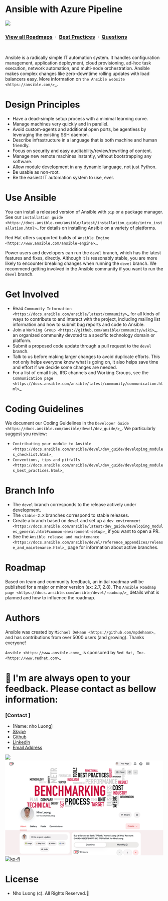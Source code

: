 # Ansible with Azure Pipeline

![](https://i.imgur.com/waxVImv.png)
### [View all Roadmaps](https://github.com/nholuongut/all-roadmaps) &nbsp;&middot;&nbsp; [Best Practices](https://github.com/nholuongut/all-roadmaps/blob/main/public/best-practices/) &nbsp;&middot;&nbsp; [Questions](https://www.linkedin.com/in/nholuong/)
<br/>

Ansible is a radically simple IT automation system. It handles
configuration management, application deployment, cloud provisioning,
ad-hoc task execution, network automation, and multi-node orchestration. Ansible makes complex
changes like zero-downtime rolling updates with load balancers easy. More information on `the Ansible website <https://ansible.com/>`_.

Design Principles
=================

*  Have a dead-simple setup process with a minimal learning curve.
*  Manage machines very quickly and in parallel.
*  Avoid custom-agents and additional open ports, be agentless by
   leveraging the existing SSH daemon.
*  Describe infrastructure in a language that is both machine and human
   friendly.
*  Focus on security and easy auditability/review/rewriting of content.
*  Manage new remote machines instantly, without bootstrapping any
   software.
*  Allow module development in any dynamic language, not just Python.
*  Be usable as non-root.
*  Be the easiest IT automation system to use, ever.

Use Ansible
===========

You can install a released version of Ansible with ``pip`` or a package manager. See our
`installation guide <https://docs.ansible.com/ansible/latest/installation_guide/intro_installation.html>`_ for details on installing Ansible
on a variety of platforms.

Red Hat offers supported builds of `Ansible Engine <https://www.ansible.com/ansible-engine>`_.

Power users and developers can run the ``devel`` branch, which has the latest
features and fixes, directly. Although it is reasonably stable, you are more likely to encounter
breaking changes when running the ``devel`` branch. We recommend getting involved
in the Ansible community if you want to run the ``devel`` branch.

Get Involved
============

*  Read `Community
   Information <https://docs.ansible.com/ansible/latest/community>`_ for all
   kinds of ways to contribute to and interact with the project,
   including mailing list information and how to submit bug reports and
   code to Ansible.
*  Join a `Working Group
   <https://github.com/ansible/community/wiki>`_, an organized community devoted to a specific technology domain or platform.
*  Submit a proposed code update through a pull request to the ``devel`` branch.
*  Talk to us before making larger changes
   to avoid duplicate efforts. This not only helps everyone
   know what is going on, it also helps save time and effort if we decide
   some changes are needed.
*  For a list of email lists, IRC channels and Working Groups, see the
   `Communication page <https://docs.ansible.com/ansible/latest/community/communication.html>`_

Coding Guidelines
=================

We document our Coding Guidelines in the `Developer Guide <https://docs.ansible.com/ansible/devel/dev_guide/>`_. We particularly suggest you review:

* `Contributing your module to Ansible <https://docs.ansible.com/ansible/devel/dev_guide/developing_modules_checklist.html>`_
* `Conventions, tips and pitfalls <https://docs.ansible.com/ansible/devel/dev_guide/developing_modules_best_practices.html>`_

Branch Info
===========

*  The ``devel`` branch corresponds to the release actively under development.
*  The ``stable-2.X`` branches correspond to stable releases.
*  Create a branch based on ``devel`` and set up a `dev environment <https://docs.ansible.com/ansible/latest/dev_guide/developing_modules_general.html#common-environment-setup>`_ if you want to open a PR.
*  See the `Ansible release and maintenance <https://docs.ansible.com/ansible/devel/reference_appendices/release_and_maintenance.html>`_ page for information about active branches.

Roadmap
=======

Based on team and community feedback, an initial roadmap will be published for a major or minor version (ex: 2.7, 2.8).
The `Ansible Roadmap page <https://docs.ansible.com/ansible/devel/roadmap/>`_ details what is planned and how to influence the roadmap.

Authors
=======

Ansible was created by `Michael DeHaan <https://github.com/mpdehaan>`_
and has contributions from over 5000 users (and growing). Thanks everyone!

`Ansible <https://www.ansible.com>`_ is sponsored by `Red Hat, Inc.
<https://www.redhat.com>`_


# 🚀 I'm are always open to your feedback.  Please contact as bellow information:
### [Contact ]
* [Name: nho Luong]
* [Skype](luongutnho_skype)
* [Github](https://github.com/nholuongut/)
* [Linkedin](https://www.linkedin.com/in/nholuong/)
* [Email Address](luongutnho@hotmail.com)

![](https://i.imgur.com/waxVImv.png)
![](Donate.png)
[![ko-fi](https://ko-fi.com/img/githubbutton_sm.svg)](https://ko-fi.com/nholuong)

# License
* Nho Luong (c). All Rights Reserved.🌟

